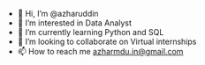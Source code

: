 - 👋 Hi, I’m @azharuddin
- 👀 I’m interested in Data Analyst
- 🌱 I’m currently learning Python and SQL
- 💞️ I’m looking to collaborate on Virtual internships 
- 📫 How to reach me azharmdu.in@gmail.com

<!---
azharuddin-hyd/azharuddin-hyd is a ✨ special ✨ repository because its `README.md` (this file) appears on your GitHub profile.
You can click the Preview link to take a look at your changes.
--->
